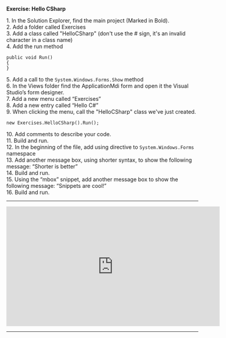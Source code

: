 ﻿**Exercise: Hello CSharp**

1\. In the Solution Explorer, find the main project (Marked in Bold).  
2\. Add a folder called Exercises  
3\. Add a class called "HelloCSharp" (don't use the # sign, it's an invalid character in a class name)  
4\. Add the run method   
```csdiff
public void Run() 
{
} 
```
5\. Add a call to the `System.Windows.Forms.Show` method  
6\. In the Views folder find the ApplicationMdi form and open it the Visual Studio’s form designer.  
7\. Add a new menu called “Exercises”  
8\. Add a new entry called “Hello C#”  
9\. When clicking the menu, call the "HelloCSharp" class we've just created.  
```csdiff
new Exercises.HelloCSharp().Run();
```  
 
10\.  Add comments to describe your code.  
11\. Build and run.  
12\. In the beginning of the file, add using directive to `System.Windows.Forms` namespace  
13\. Add another message box, using shorter syntax, to show the following message: “Shorter is better”  
14\. Build and run.  
15\. Using the “mbox” snippet, add another message box to show the following message: “Snippets are cool!”  
16\. Build and run.  

---

<iframe width="560" height="315" src="https://www.youtube.com/embed/27AHai9Oygc" frameborder="0" allowfullscreen></iframe>

---